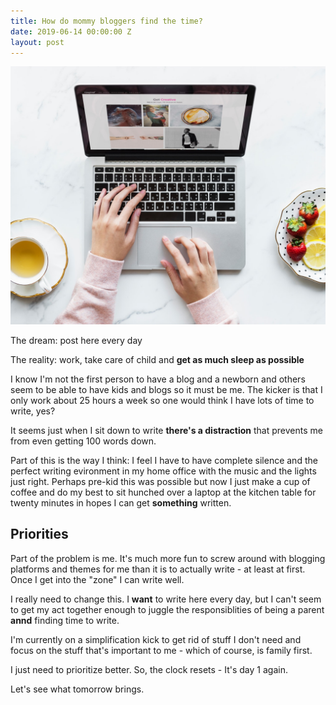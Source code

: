 ```yaml
---
title: How do mommy bloggers find the time?
date: 2019-06-14 00:00:00 Z
layout: post
---
```


![blogger](/images/blogger.jpg)

The dream: post here every day

The reality: work, take care of child and **get as much sleep as possible**

I know I'm not the first person to have a blog and a newborn and others seem to be able to have kids and blogs so it must be me. The kicker is that I only work about 25 hours a week so one would think I have lots of time to write, yes?

It seems just when I sit down to write **there's a distraction** that prevents me from even getting 100 words down.

Part of this is the way I think: I feel I have to have complete silence and the perfect writing evironment in my home office with the music and the lights just right. Perhaps pre-kid this was possible but now I just make a cup of coffee and do my best to sit hunched over a laptop at the kitchen table for twenty minutes in hopes I can get **something** written.

## Priorities

Part of the problem is me. It's much more fun to screw around with blogging platforms and themes for me than it is to actually write - at least at first. Once I get into the  "zone" I can write well.

I really need to change this. I **want** to write here every day, but I can't seem to get my act together enough to juggle the responsiblities of being a parent **annd** finding time to write.

I'm currently on a simplification kick to get rid of stuff I don't need and focus on the stuff that's important to me -  which of course, is family first.

I just need to prioritize better. So, the clock resets - It's day 1 again.

Let's see what tomorrow brings.



